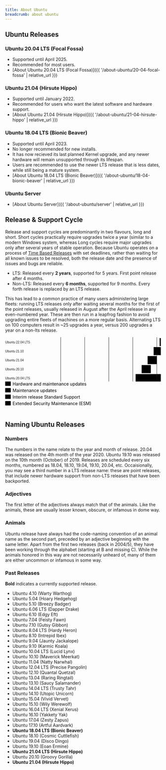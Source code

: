 ```yaml
---
title: About Ubuntu
breadcrumb: about ubuntu
---
```


## Ubuntu Releases

### Ubuntu 20.04 LTS (Focal Fossa)
- Supported until April 2025.
- Recommended for most users.
- [About Ubuntu 20.04 LTS (Focal Fossa)]({{ '/about-ubuntu/20-04-focal-fossa' | relative_url }})

### Ubuntu 21.04 (Hirsute Hippo)
- Supported until January 2022.
- Recommended for users who want the latest software and hardware support.
- [About Ubuntu 21.04 (Hirsute Hippo)]({{ '/about-ubuntu/21-04-hirsute-hippo' | relative_url }})

### Ubuntu 18.04 LTS (Bionic Beaver)
- Supported until April 2023.
- No longer recommended for new installs.
- It has now recieved its last planned Kernel upgrade, and any newer hardware will remain unsupported through its lifespan.
- Users are recommended to use the newer LTS release that is less dates, while still being a mature system.
- [About Ubuntu 18.04 LTS (Bionic Beaver)]({{ '/about-ubuntu/18-04-bionic-beaver' | relative_url }})

### Ubuntu Server
- [About Ubuntu Server]({{ '/about-ubuntu/server' | relative_url }})

## Release & Support Cycle
Release and support cycles are predominantly in two flavours, long and short. Short cycles practically require upgrades twice a year (similar to a modern Windows system, whereas Long cycles require major upgrades only after several years of stable operation. Because Ubuntu operates on a process of [Time Based Releases](https://wiki.ubuntu.com/TimeBasedReleases) with set deadlines, rather than waiting for all known issues to be resolved, both the release date and the presence of issues and bugs are reliable.

- LTS: Released every **2 years**, supported for 5 years. First point release after 4 months.
- Non-LTS: Released every **6 months**, supported for 9 months. Every forth release is replaced by an LTS release.

This has lead to a common practice of many users administering large fleets: running LTS releases only after waiting several months for the first of the point releases, usually released in August after the April release in any even-numbered year. These are then run in a leapfrog fashion to avoid upgrading entire fleets of machines on a more regular basis. Alternating LTS on 100 computers result in ~25 upgrades a year, versus 200 upgrades a year on a non-lts release.

<div class="u-hide--small" id="server-desktop-eol"><svg class="chart" width="969" height="276"><g class="gantt-chart" width="969" height="276" transform="translate(150, 0)"><rect class=" chart__bar--orange" y="0" transform="translate(38.88076028989471,206)" height="26" width="97.25516204020238"></rect><rect class=" chart__bar--orange" y="0" transform="translate(116.74880350061535,177)" height="26" width="97.25516204020236"></rect><rect class=" chart__bar--orange-light" y="0" transform="translate(136.1359223300971,206)" height="26" width="97.36168467113362"></rect><rect class=" chart__bar--orange" y="0" transform="translate(194.51032408040476,148)" height="26" width="97.25516204020238"></rect><rect class=" chart__bar--orange-light" y="0" transform="translate(214.00396554081772,177)" height="26" width="97.36168467113362"></rect><rect class=" chart__bar--aubergine" y="0" transform="translate(233.4976070012307,206)" height="26" width="116.74880350061531"></rect><rect class=" chart__bar--orange" y="0" transform="translate(272.37836729112536,119)" height="26" width="97.25516204020238"></rect><rect class=" chart__bar--orange-light" y="0" transform="translate(291.76548612060714,148)" height="26" width="97.36168467113362"></rect><rect class=" chart__bar--grey" y="0" transform="translate(291.8720087515383,90)" height="26" width="29.71981402980998"></rect><rect class=" chart__bar--grey" y="0" transform="translate(311.2591275810201,61)" height="26" width="29.724252472765386"></rect><rect class=" chart__bar--aubergine" y="0" transform="translate(311.36565021195133,177)" height="26" width="116.74880350061534"></rect><rect class=" chart__bar--grey" y="0" transform="translate(330.75276904143306,32)" height="26" width="29.71981402980998"></rect><rect class=" chart__bar--orange" y="0" transform="translate(350.1398878709148,3)" height="26" width="97.25516204020238"></rect><rect class=" chart__bar--orange-light" y="0" transform="translate(369.63352933132774,119)" height="26" width="97.36168467113367"></rect><rect class=" chart__bar--aubergine" y="0" transform="translate(389.12717079174075,148)" height="26" width="194.5103240804047"></rect><rect class=" chart__bar--orange-light" y="0" transform="translate(447.39504991111716,3)" height="26" width="97.25516204020238"></rect><rect class=" chart__bar--aubergine" y="0" transform="translate(466.9952140024614,119)" height="26" width="194.5103240804047"></rect><rect class=" chart__bar--aubergine" y="0" transform="translate(544.6502119513195,3)" height="26" width="195.46902775878573"></rect><g class="x axis" transform="translate(0, 236)" fill="none" font-size="10" font-family="sans-serif" text-anchor="middle"><g class="tick" opacity="1" transform="translate(29.79816194904052,0)"><line stroke="currentColor" y2="6" y1="-256"></line><text fill="currentColor" y="9" dy="0.71em">2014</text></g><g class="tick" opacity="1" transform="translate(107.55968252882994,0)"><line stroke="currentColor" y2="6" y1="-256"></line><text fill="currentColor" y="9" dy="0.71em">2016</text></g><g class="tick" opacity="1" transform="translate(185.42772573955057,0)"><line stroke="currentColor" y2="6" y1="-256"></line><text fill="currentColor" y="9" dy="0.71em">2018</text></g><g class="tick" opacity="1" transform="translate(263.18924631934,0)"><line stroke="currentColor" y2="6" y1="-256"></line><text fill="currentColor" y="9" dy="0.71em">2020</text></g><g class="tick" opacity="1" transform="translate(341.05728953006064,0)"><line stroke="currentColor" y2="6" y1="-256"></line><text fill="currentColor" y="9" dy="0.71em">2022</text></g><g class="tick" opacity="1" transform="translate(418.81881010985,0)"><line stroke="currentColor" y2="6" y1="-256"></line><text fill="currentColor" y="9" dy="0.71em">2024</text></g><g class="tick" opacity="1" transform="translate(496.68685332057066,0)"><line stroke="currentColor" y2="6" y1="-256"></line><text fill="currentColor" y="9" dy="0.71em">2026</text></g><g class="tick" opacity="1" transform="translate(574.4483739003601,0)"><line stroke="currentColor" y2="6" y1="-256"></line><text fill="currentColor" y="9" dy="0.71em">2028</text></g><g class="tick" opacity="1" transform="translate(652.3164171110807,0)"><line stroke="currentColor" y2="6" y1="-256"></line><text fill="currentColor" y="9" dy="0.71em">2030</text></g><g class="tick" opacity="1" transform="translate(730.0779376908702,0)"><line stroke="currentColor" y2="6" y1="-256"></line><text fill="currentColor" y="9" dy="0.71em">2032</text></g></g><g class="y axis" fill="none" font-size="10" font-family="sans-serif" text-anchor="start"><g class="tick" opacity="1" transform="translate(0,16.5)"><line stroke="currentColor" x2="0"></line><text fill="currentColor" x="-150" dy="0.32em" class="chart__label--bold">Ubuntu 22.04 LTS</text></g><g class="tick" opacity="1" transform="translate(0,45.5)"><line stroke="currentColor" x2="0"></line><text fill="currentColor" x="-150" dy="0.32em">Ubuntu 21.10</text></g><g class="tick" opacity="1" transform="translate(0,74.5)"><line stroke="currentColor" x2="0"></line><text fill="currentColor" x="-150" dy="0.32em">Ubuntu 21.04</text></g><g class="tick" opacity="1" transform="translate(0,103.5)"><line stroke="currentColor" x2="0"></line><text fill="currentColor" x="-150" dy="0.32em">Ubuntu 20.10</text></g><g class="tick" opacity="1" transform="translate(0,132.5)"><line stroke="currentColor" x2="0"></line><text fill="currentColor" x="-150" dy="0.32em" class="chart__label--bold">Ubuntu 20.04 LTS</text></g><g class="tick" opacity="1" transform="translate(0,161.5)"><line stroke="currentColor" x2="0"></line><text fill="currentColor" x="-150" dy="0.32em" class="chart__label--bold">Ubuntu 18.04 LTS</text></g><g class="tick" opacity="1" transform="translate(0,190.5)"><line stroke="currentColor" x2="0"></line><text fill="currentColor" x="-150" dy="0.32em" class="chart__label--bold">Ubuntu 16.04 LTS</text></g><g class="tick" opacity="1" transform="translate(0,219.5)"><line stroke="currentColor" x2="0"></line><text fill="currentColor" x="-150" dy="0.32em" class="chart__label--bold">Ubuntu 14.04 LTS</text></g></g></g></svg><svg class="chart-key" width="400" height="96"><g class="chart-key__row" transform="translate(0, 0)" height="24"><rect class="chart__bar--orange" width="18" height="14" y="0"></rect><text class="chart-key__label" x="24" y="13">Hardware and maintenance updates</text></g><g class="chart-key__row" transform="translate(0, 21)" height="24"><rect class="chart__bar--orange-light" width="18" height="14" y="0"></rect><text class="chart-key__label" x="24" y="13">Maintenance updates</text></g><g class="chart-key__row" transform="translate(0, 42)" height="24"><rect class="chart__bar--grey" width="18" height="14" y="0"></rect><text class="chart-key__label" x="24" y="13">Interim release Standard Support</text></g><g class="chart-key__row" transform="translate(0, 63)" height="24"><rect class="chart__bar--aubergine" width="18" height="14" y="0"></rect><text class="chart-key__label" x="24" y="13">Extended Security Maintenance (ESM)</text></g></svg></div>

## Naming Ubuntu Releases

### Numbers
The numbers in the name relate to the year and month of release. 20.04 was released on the 4th month of the year 2020. Ubuntu 19.10 was released on the 10th month (October) of 2019. Releases are scheduled every six months, numbered as 18.04, 18.10, 19.04, 19.10, 20.04, etc. Occaisionally, you may see a third number in a LTS release name: these are point releases, that include newer hardware support from non-LTS releases that have been backported.

### Adjectives
The first letter of the adjectives always match that of the animals. Like the animals, these are usually lesser known, obscure, or infamous in dome way.

### Animals
Ubuntu release have always had the code-naming convention of an animal name as the second part, preceded by an adjective beginning with the same letter. Apart from the first two releases (back in 2004/5), they have been working through the alphabet (starting at B and missing C). While the animals honored in this way are not necessarily unheard of, many of them are either uncommon or infamous in some way.
    
### Past Releases
**Bold** indicates a currently supported release.
			
- Ubuntu 4.10 (Warty Warthog)
- Ubuntu 5.04 (Hoary Hedgehog)
- Ubuntu 5.10 (Breezy Badger)
- Ubuntu 6.06 LTS (Dapper Drake)
- Ubuntu 6.10 (Edgy Eft)
- Ubuntu 7.04 (Feisty Fawn)
- Ubuntu 7.10 (Gutsy Gibbon)
- Ubuntu 8.04 LTS (Hardy Heron)
- Ubuntu 8.10 (Intrepid Ibex)
- Ubuntu 9.04 (Jaunty Jackalope)
- Ubuntu 9.10 (Karmic Koala)
- Ubuntu 10.04 LTS (Lucid Lynx)
- Ubuntu 10.10 (Maverick Meerkat)
- Ubuntu 11.04 (Natty Narwhal)
- Ubuntu 12.04 LTS (Precise Pangolin)
- Ubuntu 12.10 (Quantal Quetzal)
- Ubuntu 13.04 (Raring Ringtail)
- Ubuntu 13.10 (Saucy Salamander)
- Ubuntu 14.04 LTS (Trusty Tahr)
- Ubuntu 14.10 (Utopic Unicorn)
- Ubuntu 15.04 (Vivid Vervet)
- Ubuntu 15.10 (Wily Werewolf)
- Ubuntu 16.04 LTS (Xenial Xerus)
- Ubuntu 16.10 (Yakkety Yak)
- Ubuntu 17.04 (Zesty Zapus)
- Ubuntu 17.10 (Artful Aardvark)
- **Ubuntu 18.04 LTS (Bionic Beaver)**
- Ubuntu 18.10 (Cosmic Cuttlefish)
- Ubuntu 19.04 (Disco Dingo)
- Ubuntu 19.10 (Eoan Ermine)
- **Ubuntu 21.04 LTS (Hirsute Hippo)**
- Ubuntu 20.10 (Groovy Gorilla)
- **Ubuntu 21.04 (Hirsute Hippo)**
